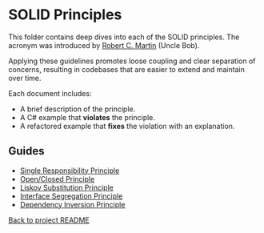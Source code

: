 # SOLID Principles

This folder contains deep dives into each of the SOLID principles. The acronym was introduced by [Robert C. Martin](https://en.wikipedia.org/wiki/Robert_C._Martin) (Uncle Bob).

Applying these guidelines promotes loose coupling and clear separation of concerns, resulting in codebases that are easier to
extend and maintain over time.

Each document includes:

- A brief description of the principle.
- A C# example that **violates** the principle.
- A refactored example that **fixes** the violation with an explanation.

## Guides

- [Single Responsibility Principle](single-responsibility.md)
- [Open/Closed Principle](open-closed.md)
- [Liskov Substitution Principle](liskov-substitution.md)
- [Interface Segregation Principle](interface-segregation.md)
- [Dependency Inversion Principle](dependency-inversion.md)

[Back to project README](../README.md)
